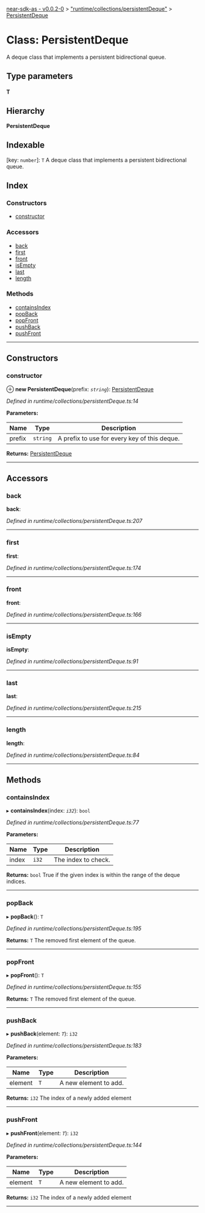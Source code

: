 [near-sdk-as - v0.0.2-0](../README.md) > ["runtime/collections/persistentDeque"](../modules/_runtime_collections_persistentdeque_.md) > [PersistentDeque](../classes/_runtime_collections_persistentdeque_.persistentdeque.md)

# Class: PersistentDeque

A deque class that implements a persistent bidirectional queue.

## Type parameters
#### T 
## Hierarchy

**PersistentDeque**

## Indexable

\[key: `number`\]:&nbsp;`T`
A deque class that implements a persistent bidirectional queue.

## Index

### Constructors

* [constructor](_runtime_collections_persistentdeque_.persistentdeque.md#constructor)

### Accessors

* [back](_runtime_collections_persistentdeque_.persistentdeque.md#back)
* [first](_runtime_collections_persistentdeque_.persistentdeque.md#first)
* [front](_runtime_collections_persistentdeque_.persistentdeque.md#front)
* [isEmpty](_runtime_collections_persistentdeque_.persistentdeque.md#isempty)
* [last](_runtime_collections_persistentdeque_.persistentdeque.md#last)
* [length](_runtime_collections_persistentdeque_.persistentdeque.md#length)

### Methods

* [containsIndex](_runtime_collections_persistentdeque_.persistentdeque.md#containsindex)
* [popBack](_runtime_collections_persistentdeque_.persistentdeque.md#popback)
* [popFront](_runtime_collections_persistentdeque_.persistentdeque.md#popfront)
* [pushBack](_runtime_collections_persistentdeque_.persistentdeque.md#pushback)
* [pushFront](_runtime_collections_persistentdeque_.persistentdeque.md#pushfront)

---

## Constructors

<a id="constructor"></a>

###  constructor

⊕ **new PersistentDeque**(prefix: *`string`*): [PersistentDeque](_runtime_collections_persistentdeque_.persistentdeque.md)

*Defined in runtime/collections/persistentDeque.ts:14*

**Parameters:**

| Name | Type | Description |
| ------ | ------ | ------ |
| prefix | `string` |  A prefix to use for every key of this deque. |

**Returns:** [PersistentDeque](_runtime_collections_persistentdeque_.persistentdeque.md)

___

## Accessors

<a id="back"></a>

###  back

**back**: 

*Defined in runtime/collections/persistentDeque.ts:207*

___
<a id="first"></a>

###  first

**first**: 

*Defined in runtime/collections/persistentDeque.ts:174*

___
<a id="front"></a>

###  front

**front**: 

*Defined in runtime/collections/persistentDeque.ts:166*

___
<a id="isempty"></a>

###  isEmpty

**isEmpty**: 

*Defined in runtime/collections/persistentDeque.ts:91*

___
<a id="last"></a>

###  last

**last**: 

*Defined in runtime/collections/persistentDeque.ts:215*

___
<a id="length"></a>

###  length

**length**: 

*Defined in runtime/collections/persistentDeque.ts:84*

___

## Methods

<a id="containsindex"></a>

###  containsIndex

▸ **containsIndex**(index: *`i32`*): `bool`

*Defined in runtime/collections/persistentDeque.ts:77*

**Parameters:**

| Name | Type | Description |
| ------ | ------ | ------ |
| index | `i32` |  The index to check. |

**Returns:** `bool`
True if the given index is within the range of the deque indices.

___
<a id="popback"></a>

###  popBack

▸ **popBack**(): `T`

*Defined in runtime/collections/persistentDeque.ts:195*

**Returns:** `T`
The removed first element of the queue.

___
<a id="popfront"></a>

###  popFront

▸ **popFront**(): `T`

*Defined in runtime/collections/persistentDeque.ts:155*

**Returns:** `T`
The removed first element of the queue.

___
<a id="pushback"></a>

###  pushBack

▸ **pushBack**(element: *`T`*): `i32`

*Defined in runtime/collections/persistentDeque.ts:183*

**Parameters:**

| Name | Type | Description |
| ------ | ------ | ------ |
| element | `T` |  A new element to add. |

**Returns:** `i32`
The index of a newly added element

___
<a id="pushfront"></a>

###  pushFront

▸ **pushFront**(element: *`T`*): `i32`

*Defined in runtime/collections/persistentDeque.ts:144*

**Parameters:**

| Name | Type | Description |
| ------ | ------ | ------ |
| element | `T` |  A new element to add. |

**Returns:** `i32`
The index of a newly added element

___

